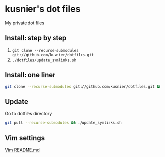 # kusnier's dot files

My private dot files

## Install: step by step

1. `git clone --recurse-submodules git://github.com/kusnier/dotfiles.git`
2. `./dotfiles/update_symlinks.sh`

## Install: one liner

```bash
git clone --recurse-submodules git://github.com/kusnier/dotfiles.git && ./dotfiles/update_symlinks.sh
```

## Update

Go to dotfiles directory

```bash
git pull --recurse-submodules && ./update_symlinks.sh
```

## Vim settings

[Vim README.md][1]

[1]: https://github.com/kusnier/dotfiles/tree/master/home/vim#readme
